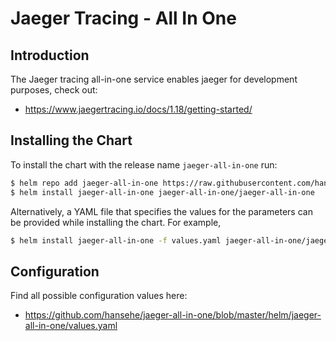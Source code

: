 # Jaeger Tracing - All In One

## Introduction

The Jaeger tracing all-in-one service enables jaeger for development purposes, check out:
- https://www.jaegertracing.io/docs/1.18/getting-started/

## Installing the Chart

To install the chart with the release name `jaeger-all-in-one` run:

```bash
$ helm repo add jaeger-all-in-one https://raw.githubusercontent.com/hansehe/jaeger-all-in-one/master/helm/charts
$ helm install jaeger-all-in-one jaeger-all-in-one/jaeger-all-in-one
```

Alternatively, a YAML file that specifies the values for the parameters can be provided while installing the chart. For example,

```bash
$ helm install jaeger-all-in-one -f values.yaml jaeger-all-in-one/jaeger-all-in-one
```

## Configuration

Find all possible configuration values here:
- https://github.com/hansehe/jaeger-all-in-one/blob/master/helm/jaeger-all-in-one/values.yaml

